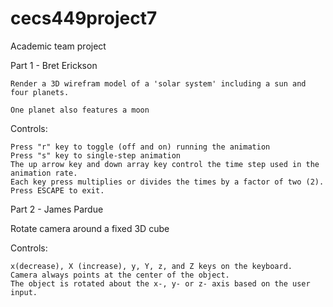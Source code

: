 cecs449project7 
===============

Academic team project

Part 1 - Bret Erickson

    Render a 3D wirefram model of a 'solar system' including a sun and four planets.
    
    One planet also features a moon

Controls:

    Press "r" key to toggle (off and on) running the animation
    Press "s" key to single-step animation
    The up arrow key and down array key control the time step used in the animation rate. 
    Each key press multiplies or divides the times by a factor of two (2).
    Press ESCAPE to exit.
    
Part 2 - James Pardue

Rotate camera around a fixed 3D cube 

Controls:

    x(decrease), X (increase), y, Y, z, and Z keys on the keyboard. 
    Camera always points at the center of the object. 
    The object is rotated about the x-, y- or z- axis based on the user input.


